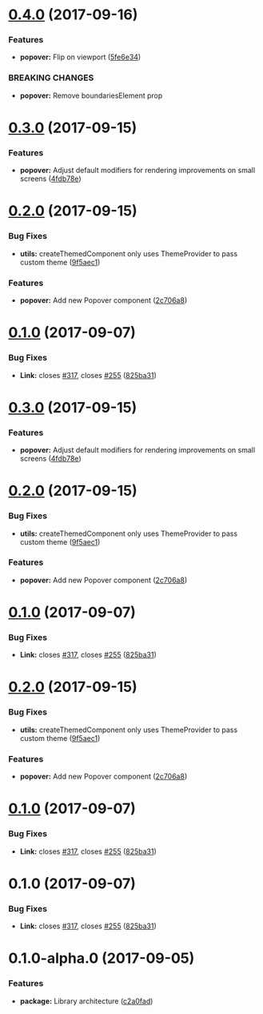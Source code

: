 <a name="0.4.0"></a>
# [0.4.0](https://github.com/mineral-ui/mineral-ui/compare/v0.3.0...v0.4.0) (2017-09-16)


### Features

* **popover:** Flip on viewport ([5fe6e34](https://github.com/mineral-ui/mineral-ui/commit/5fe6e34))


### BREAKING CHANGES

* **popover:** Remove boundariesElement prop



<a name="0.3.0"></a>
# [0.3.0](https://github.com/mineral-ui/mineral-ui/compare/v0.2.0...v0.3.0) (2017-09-15)


### Features

* **popover:** Adjust default modifiers for rendering improvements on small screens ([4fdb78e](https://github.com/mineral-ui/mineral-ui/commit/4fdb78e))



<a name="0.2.0"></a>
# [0.2.0](https://github.com/mineral-ui/mineral-ui/compare/v0.1.0...v0.2.0) (2017-09-15)


### Bug Fixes

* **utils:** createThemedComponent only uses ThemeProvider to pass custom theme ([9f5aec1](https://github.com/mineral-ui/mineral-ui/commit/9f5aec1))


### Features

* **popover:** Add new Popover component ([2c706a8](https://github.com/mineral-ui/mineral-ui/commit/2c706a8))



<a name="0.1.0"></a>
# [0.1.0](https://github.com/mineral-ui/mineral-ui/compare/825ba31...v0.1.0) (2017-09-07)


### Bug Fixes

* **Link:** closes [#317](https://github.com/mineral-ui/mineral-ui/issues/317), closes [#255](https://github.com/mineral-ui/mineral-ui/issues/255) ([825ba31](https://github.com/mineral-ui/mineral-ui/commit/825ba31))



<a name="0.3.0"></a>
# [0.3.0](https://github.com/mineral-ui/mineral-ui/compare/v0.2.0...v0.3.0) (2017-09-15)


### Features

* **popover:** Adjust default modifiers for rendering improvements on small screens ([4fdb78e](https://github.com/mineral-ui/mineral-ui/commit/4fdb78e))



<a name="0.2.0"></a>
# [0.2.0](https://github.com/mineral-ui/mineral-ui/compare/v0.1.0...v0.2.0) (2017-09-15)


### Bug Fixes

* **utils:** createThemedComponent only uses ThemeProvider to pass custom theme ([9f5aec1](https://github.com/mineral-ui/mineral-ui/commit/9f5aec1))


### Features

* **popover:** Add new Popover component ([2c706a8](https://github.com/mineral-ui/mineral-ui/commit/2c706a8))



<a name="0.1.0"></a>
# [0.1.0](https://github.com/mineral-ui/mineral-ui/compare/825ba31...v0.1.0) (2017-09-07)


### Bug Fixes

* **Link:** closes [#317](https://github.com/mineral-ui/mineral-ui/issues/317), closes [#255](https://github.com/mineral-ui/mineral-ui/issues/255) ([825ba31](https://github.com/mineral-ui/mineral-ui/commit/825ba31))



<a name="0.2.0"></a>
# [0.2.0](https://github.com/mineral-ui/mineral-ui/compare/v0.1.0...v0.2.0) (2017-09-15)


### Bug Fixes

* **utils:** createThemedComponent only uses ThemeProvider to pass custom theme ([9f5aec1](https://github.com/mineral-ui/mineral-ui/commit/9f5aec1))


### Features

* **popover:** Add new Popover component ([2c706a8](https://github.com/mineral-ui/mineral-ui/commit/2c706a8))



<a name="0.1.0"></a>
# [0.1.0](https://github.com/mineral-ui/mineral-ui/compare/825ba31...v0.1.0) (2017-09-07)


### Bug Fixes

* **Link:** closes [#317](https://github.com/mineral-ui/mineral-ui/issues/317), closes [#255](https://github.com/mineral-ui/mineral-ui/issues/255) ([825ba31](https://github.com/mineral-ui/mineral-ui/commit/825ba31))



<a name="0.1.0"></a>
# 0.1.0 (2017-09-07)


### Bug Fixes

* **Link:** closes [#317](https://github.com/mineral-ui/mineral-ui/issues/317), closes [#255](https://github.com/mineral-ui/mineral-ui/issues/255) ([825ba31](https://github.com/mineral-ui/mineral-ui/commit/825ba31))



<a name="0.1.0-alpha.0"></a>
# 0.1.0-alpha.0 (2017-09-05)

### Features

* **package:** Library architecture ([c2a0fad](https://github.com/mineral-ui/mineral-ui/commit/c2a0fad))
